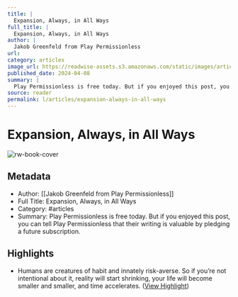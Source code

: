 ```yaml
---
title: |
  Expansion, Always, in All Ways
full_title: |
  Expansion, Always, in All Ways
author: |
  Jakob Greenfeld from Play Permissionless
url: 
category: articles
image_url: https://readwise-assets.s3.amazonaws.com/static/images/article4.6bc1851654a0.png
published_date: 2024-04-08
summary: |
  Play Permissionless is free today. But if you enjoyed this post, you can tell Play Permissionless that their writing is valuable by pledging a future subscription.
source: reader
permalink: l/articles/expansion-always-in-all-ways
---
```

# Expansion, Always, in All Ways

![rw-book-cover](https://readwise-assets.s3.amazonaws.com/static/images/article4.6bc1851654a0.png)

## Metadata
- Author: [[Jakob Greenfeld from Play Permissionless]]
- Full Title: Expansion, Always, in All Ways
- Category: #articles
- Summary: Play Permissionless is free today. But if you enjoyed this post, you can tell Play Permissionless that their writing is valuable by pledging a future subscription.

## Highlights
- Humans are creatures of habit and innately risk-averse.
  So if you’re not intentional about it, reality will start shrinking, your life will become smaller and smaller, and time accelerates. ([View Highlight](https://read.readwise.io/read/01htyvq5zwkmewfcade04jgt4a))


